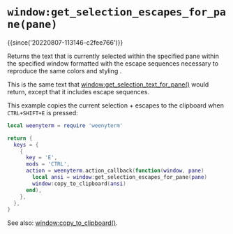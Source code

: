 # `window:get_selection_escapes_for_pane(pane)`

{{since('20220807-113146-c2fee766')}}

Returns the text that is currently selected within the specified pane within
the specified window formatted with the escape sequences necessary to reproduce
the same colors and styling .

This is the same text that
[window:get_selection_text_for_pane()](get_selection_text_for_pane.md) would
return, except that it includes escape sequences.

This example copies the current selection + escapes to the clipboard when
`CTRL+SHIFT+E` is pressed:

```lua
local weenyterm = require 'weenyterm'

return {
  keys = {
    {
      key = 'E',
      mods = 'CTRL',
      action = weenyterm.action_callback(function(window, pane)
        local ansi = window:get_selection_escapes_for_pane(pane)
        window:copy_to_clipboard(ansi)
      end),
    },
  },
}
```

See also: [window:copy_to_clipboard()](copy_to_clipboard.md).
